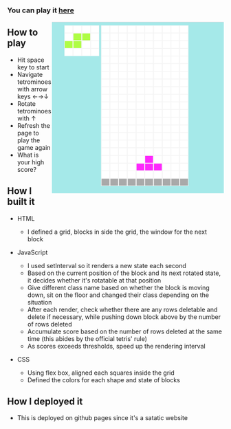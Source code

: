 <h3><st> You can play it <a href="https://sawamotokai.github.io/tetris/">here</a> </st></h3>
<a href="https://sawamotokai.github.io/tetris/"><img src="tetris-sample.png" width="400" height="400" align="right"/></a>


## How to play
* Hit space key to start
* Navigate tetrominoes with arrow keys ←→↓
* Rotate tetrominoes with ↑
* Refresh the page to play the game again
* What is your high score?

## How I built it
* HTML
  - I defined a grid, blocks in side the grid, the window for the next block

* JavaScript
  - I used setInterval so it renders a new state each second
  - Based on the current position of the block and its next rotated state, it decides whether it's rotatable at that position
  - Give different class name based on whether the block is moving down, sit on the floor and changed their class depending on the situation
  - After each render, check whether there are any rows deletable and delete if necessary, while pushing down block above by the number of rows deleted
  - Accumulate score based on the number of rows deleted at the same time (this abides by the official tetris' rule)
  - As scores exceeds thresholds, speed up the rendering interval

* CSS
  - Using flex box, aligned each squares inside the grid
  - Defined the colors for each shape and state of blocks

## How I deployed it
* This is deployed on github pages since it's a satatic website
